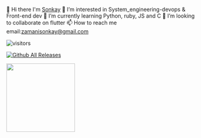 
👋 Hi there I'm [Sonkay](https://www.linkedin.com/in/sonkay-conteh-63616014b/) 
👀 I’m interested in System_engineering-devops & Front-end dev
🌱 I’m currently learning Python, ruby, JS and C
💞️ I’m looking to collaborate on flutter
📫 How to reach me email:zamanisonkay@gmail.com

![visitors](https://visitor-badge.glitch.me/badge?page_id=page.id)

[![Github All Releases](https://img.shields.io/github/downloads/SonkayAugustine/SonkayAugustine/total.svg)]()


<img height="180em" src="https://github-readme-stats.vercel.app/api?username=SonkayAugustine&show_icons=true&hide_border=true&&count_private=true&include_all_commits=true" />

<!--START_SECTION:waka-->

<!--END_SECTION:waka-->
